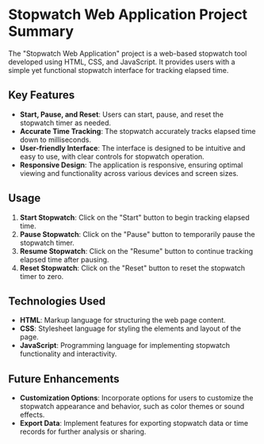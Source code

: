 # Stopwatch Web Application Project Summary

The "Stopwatch Web Application" project is a web-based stopwatch tool developed using HTML, CSS, and JavaScript. It provides users with a simple yet functional stopwatch interface for tracking elapsed time.

## Key Features

- **Start, Pause, and Reset**: Users can start, pause, and reset the stopwatch timer as needed.
- **Accurate Time Tracking**: The stopwatch accurately tracks elapsed time down to milliseconds.
- **User-friendly Interface**: The interface is designed to be intuitive and easy to use, with clear controls for stopwatch operation.
- **Responsive Design**: The application is responsive, ensuring optimal viewing and functionality across various devices and screen sizes.

## Usage

1. **Start Stopwatch**: Click on the "Start" button to begin tracking elapsed time.
2. **Pause Stopwatch**: Click on the "Pause" button to temporarily pause the stopwatch timer.
3. **Resume Stopwatch**: Click on the "Resume" button to continue tracking elapsed time after pausing.
4. **Reset Stopwatch**: Click on the "Reset" button to reset the stopwatch timer to zero.

## Technologies Used

- **HTML**: Markup language for structuring the web page content.
- **CSS**: Stylesheet language for styling the elements and layout of the page.
- **JavaScript**: Programming language for implementing stopwatch functionality and interactivity.

## Future Enhancements

- **Customization Options**: Incorporate options for users to customize the stopwatch appearance and behavior, such as color themes or sound effects.
- **Export Data**: Implement features for exporting stopwatch data or time records for further analysis or sharing.
